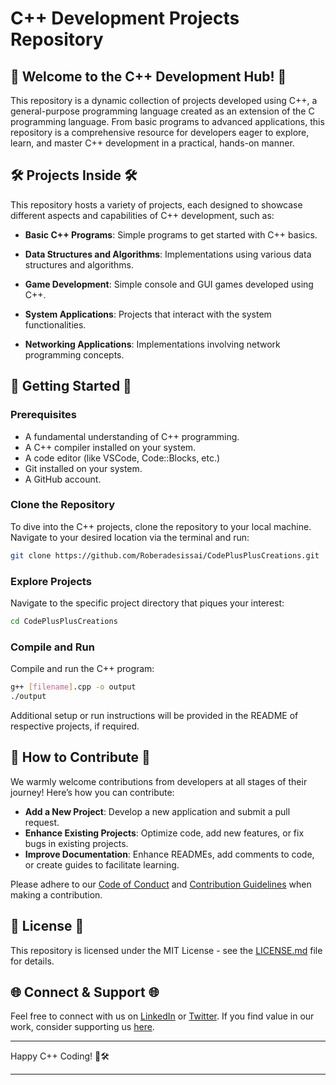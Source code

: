 # C++ Development Projects Repository

## 🚀 Welcome to the C++ Development Hub! 🚀

This repository is a dynamic collection of projects developed using C++, a general-purpose programming language created as an extension of the C programming language. From basic programs to advanced applications, this repository is a comprehensive resource for developers eager to explore, learn, and master C++ development in a practical, hands-on manner.

## 🛠️ Projects Inside 🛠️

This repository hosts a variety of projects, each designed to showcase different aspects and capabilities of C++ development, such as:

- **Basic C++ Programs**: Simple programs to get started with C++ basics.
  
- **Data Structures and Algorithms**: Implementations using various data structures and algorithms.
  
- **Game Development**: Simple console and GUI games developed using C++.
  
- **System Applications**: Projects that interact with the system functionalities.
  
- **Networking Applications**: Implementations involving network programming concepts.

## 🚀 Getting Started 🚀

### Prerequisites

- A fundamental understanding of C++ programming.
- A C++ compiler installed on your system.
- A code editor (like VSCode, Code::Blocks, etc.)
- Git installed on your system.
- A GitHub account.

### Clone the Repository

To dive into the C++ projects, clone the repository to your local machine. Navigate to your desired location via the terminal and run:

```bash
git clone https://github.com/Roberadesissai/CodePlusPlusCreations.git
```

### Explore Projects

Navigate to the specific project directory that piques your interest:

```bash
cd CodePlusPlusCreations
```

### Compile and Run

Compile and run the C++ program:

```bash
g++ [filename].cpp -o output
./output
```

Additional setup or run instructions will be provided in the README of respective projects, if required.

## 🤝 How to Contribute 🤝

We warmly welcome contributions from developers at all stages of their journey! Here’s how you can contribute:

- **Add a New Project**: Develop a new application and submit a pull request.
- **Enhance Existing Projects**: Optimize code, add new features, or fix bugs in existing projects.
- **Improve Documentation**: Enhance READMEs, add comments to code, or create guides to facilitate learning.

Please adhere to our [Code of Conduct](CODE_OF_CONDUCT.md) and [Contribution Guidelines](CONTRIBUTING.md) when making a contribution.

## 📜 License 📜

This repository is licensed under the MIT License - see the [LICENSE.md](LICENSE.md) file for details.

## 🌐 Connect & Support 🌐

Feel free to connect with us on [LinkedIn](Your_LinkedIn_Profile) or [Twitter](Your_Twitter_Profile). If you find value in our work, consider supporting us [here](Your_Support_Link).

---

Happy C++ Coding! 🚀🛠️

---
